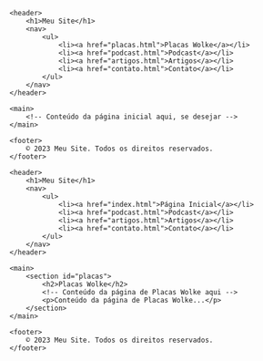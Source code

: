 <!DOCTYPE html>
<html lang="pt-br">
<head>
    <meta charset="UTF-8">
    <meta name="viewport" content="width=device-width, initial-scale=1.0">
    <title>Projeto WolkeLab</title>
    <link rel="stylesheet" href="styles.css">
</head>
<body>

    <header>
        <h1>Meu Site</h1>
        <nav>
            <ul>
                <li><a href="placas.html">Placas Wolke</a></li>
                <li><a href="podcast.html">Podcast</a></li>
                <li><a href="artigos.html">Artigos</a></li>
                <li><a href="contato.html">Contato</a></li>
            </ul>
        </nav>
    </header>

    <main>
        <!-- Conteúdo da página inicial aqui, se desejar -->
    </main>

    <footer>
        © 2023 Meu Site. Todos os direitos reservados.
    </footer>

</body>
</html>

<!DOCTYPE html>
<html lang="pt-br">
<head>
    <meta charset="UTF-8">
    <meta name="viewport" content="width=device-width, initial-scale=1.0">
    <title>Placas Wolke</title>
    <link rel="stylesheet" href="styles.css">
</head>
<body>

    <header>
        <h1>Meu Site</h1>
        <nav>
            <ul>
                <li><a href="index.html">Página Inicial</a></li>
                <li><a href="podcast.html">Podcast</a></li>
                <li><a href="artigos.html">Artigos</a></li>
                <li><a href="contato.html">Contato</a></li>
            </ul>
        </nav>
    </header>

    <main>
        <section id="placas">
            <h2>Placas Wolke</h2>
            <!-- Conteúdo da página de Placas Wolke aqui -->
            <p>Conteúdo da página de Placas Wolke...</p>
        </section>
    </main>

    <footer>
        © 2023 Meu Site. Todos os direitos reservados.
    </footer>

</body>
</html>
